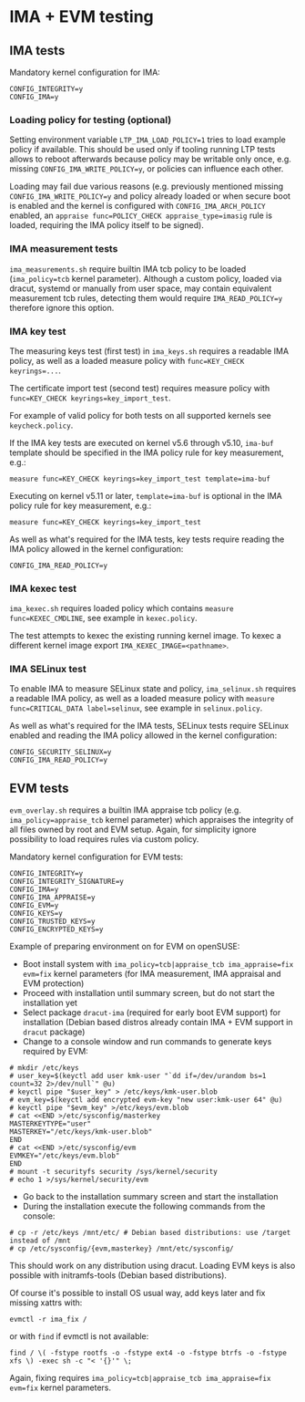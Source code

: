 # IMA + EVM testing

## IMA tests

Mandatory kernel configuration for IMA:
```
CONFIG_INTEGRITY=y
CONFIG_IMA=y
```

### Loading policy for testing (optional)
Setting environment variable `LTP_IMA_LOAD_POLICY=1` tries to load example
policy if available. This should be used only if tooling running LTP tests
allows to reboot afterwards because policy may be writable only once, e.g.
missing `CONFIG_IMA_WRITE_POLICY=y`, or policies can influence each other.

Loading may fail due various reasons (e.g. previously mentioned missing
`CONFIG_IMA_WRITE_POLICY=y` and policy already loaded or when secure boot is
enabled and the kernel is configured with `CONFIG_IMA_ARCH_POLICY` enabled, an
`appraise func=POLICY_CHECK appraise_type=imasig` rule is loaded, requiring the
IMA policy itself to be signed).

### IMA measurement tests
`ima_measurements.sh` require builtin IMA tcb policy to be loaded
(`ima_policy=tcb` kernel parameter).
Although a custom policy, loaded via dracut, systemd or manually from user
space, may contain equivalent measurement tcb rules, detecting them would
require `IMA_READ_POLICY=y` therefore ignore this option.

### IMA key test
The measuring keys test (first test) in `ima_keys.sh` requires a readable IMA
policy, as well as a loaded measure policy with `func=KEY_CHECK keyrings=...`.

The certificate import test (second test) requires measure policy with
`func=KEY_CHECK keyrings=key_import_test`.

For example of valid policy for both tests on all supported kernels see `keycheck.policy`.

If the IMA key tests are executed on kernel v5.6 through v5.10,
`ima-buf` template should be specified in the IMA policy rule for
key measurement, e.g.:
```
measure func=KEY_CHECK keyrings=key_import_test template=ima-buf
```

Executing on kernel v5.11 or later, `template=ima-buf` is optional in the IMA
policy rule for key measurement, e.g.:
```
measure func=KEY_CHECK keyrings=key_import_test
```

As well as what's required for the IMA tests, key tests require reading the IMA
policy allowed in the kernel configuration:
```
CONFIG_IMA_READ_POLICY=y
```

### IMA kexec test

`ima_kexec.sh` requires loaded policy which contains `measure func=KEXEC_CMDLINE`,
see example in `kexec.policy`.

The test attempts to kexec the existing running kernel image.
To kexec a different kernel image export `IMA_KEXEC_IMAGE=<pathname>`.

### IMA SELinux test

To enable IMA to measure SELinux state and policy, `ima_selinux.sh`
requires a readable IMA policy, as well as a loaded measure policy with
`measure func=CRITICAL_DATA label=selinux`,
see example in `selinux.policy`.

As well as what's required for the IMA tests, SELinux tests require SELinux enabled
and reading the IMA policy allowed in the kernel configuration:
```
CONFIG_SECURITY_SELINUX=y
CONFIG_IMA_READ_POLICY=y
```

## EVM tests

`evm_overlay.sh` requires a builtin IMA appraise tcb policy (e.g. `ima_policy=appraise_tcb`
kernel parameter) which appraises the integrity of all files owned by root and EVM setup.
Again, for simplicity ignore possibility to load requires rules via custom policy.

Mandatory kernel configuration for EVM tests:
```
CONFIG_INTEGRITY=y
CONFIG_INTEGRITY_SIGNATURE=y
CONFIG_IMA=y
CONFIG_IMA_APPRAISE=y
CONFIG_EVM=y
CONFIG_KEYS=y
CONFIG_TRUSTED_KEYS=y
CONFIG_ENCRYPTED_KEYS=y
```

Example of preparing environment on for EVM on openSUSE:

* Boot install system with `ima_policy=tcb|appraise_tcb ima_appraise=fix evm=fix` kernel parameters
  (for IMA measurement, IMA appraisal and EVM protection)
* Proceed with installation until summary screen, but do not start the installation yet
* Select package `dracut-ima` (required for early boot EVM support) for installation
  (Debian based distros already contain IMA + EVM support in `dracut` package)
* Change to a console window and run commands to generate keys required by EVM:
```
# mkdir /etc/keys
# user_key=$(keyctl add user kmk-user "`dd if=/dev/urandom bs=1 count=32 2>/dev/null`" @u)
# keyctl pipe "$user_key" > /etc/keys/kmk-user.blob
# evm_key=$(keyctl add encrypted evm-key "new user:kmk-user 64" @u)
# keyctl pipe "$evm_key" >/etc/keys/evm.blob
# cat <<END >/etc/sysconfig/masterkey
MASTERKEYTYPE="user"
MASTERKEY="/etc/keys/kmk-user.blob"
END
# cat <<END >/etc/sysconfig/evm
EVMKEY="/etc/keys/evm.blob"
END
# mount -t securityfs security /sys/kernel/security
# echo 1 >/sys/kernel/security/evm
```

* Go back to the installation summary screen and start the installation
* During the installation execute the following commands from the console:
```
# cp -r /etc/keys /mnt/etc/ # Debian based distributions: use /target instead of /mnt
# cp /etc/sysconfig/{evm,masterkey} /mnt/etc/sysconfig/
```

This should work on any distribution using dracut.
Loading EVM keys is also possible with initramfs-tools (Debian based distributions).

Of course it's possible to install OS usual way, add keys later and fix missing xattrs with:
```
evmctl -r ima_fix /
```

or with `find` if evmctl is not available:
```
find / \( -fstype rootfs -o -fstype ext4 -o -fstype btrfs -o -fstype xfs \) -exec sh -c "< '{}'" \;
```
Again, fixing requires `ima_policy=tcb|appraise_tcb ima_appraise=fix evm=fix` kernel parameters.
